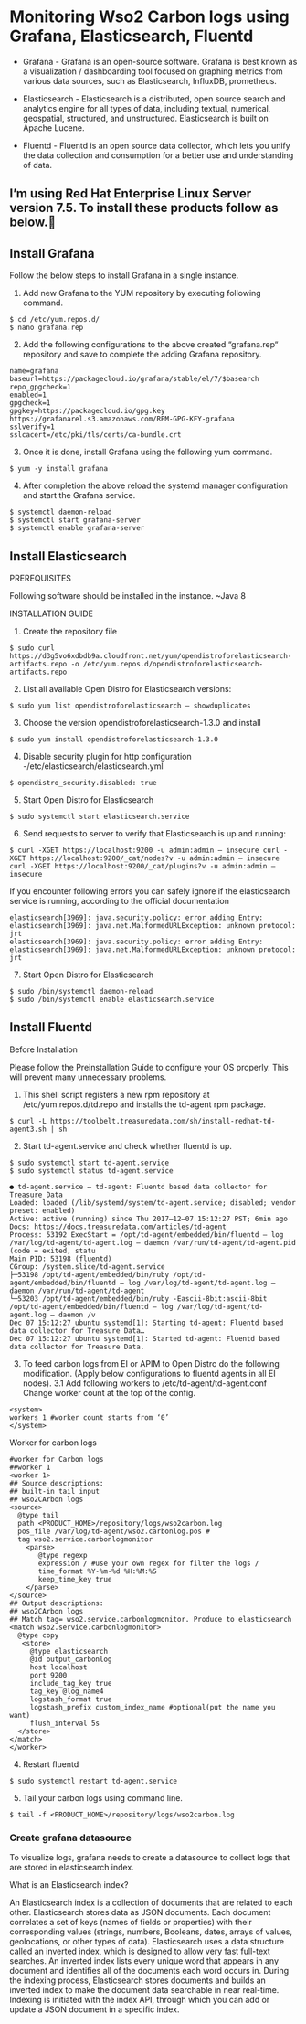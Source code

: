 # Monitoring Wso2 Carbon logs using Grafana, Elasticsearch, Fluentd

 
* Grafana - Grafana is an open-source software. Grafana is best known as a visualization / dashboarding tool focused on graphing metrics from various data sources, such as Elasticsearch, InfluxDB, prometheus.
 
* Elasticsearch - Elasticsearch is a distributed, open source search and analytics engine for all types of data, including textual, numerical, geospatial, structured, and unstructured. Elasticsearch is built on Apache Lucene.

* Fluentd - Fluentd is an open source data collector, which lets you unify the data collection and consumption for a better use and understanding of data.
 
 ## I’m using Red Hat Enterprise Linux Server version 7.5. To install these products follow as below.:rocket:
 
## Install Grafana

Follow the below steps to install Grafana in a single instance.
1. Add new Grafana to the YUM repository by executing following command.
```
$ cd /etc/yum.repos.d/
$ nano grafana.rep
```
2. Add the following configurations to the above created “grafana.rep“ repository and save to complete the adding Grafana repository.
```[grafana]
name=grafana
baseurl=https://packagecloud.io/grafana/stable/el/7/$basearch
repo_gpgcheck=1
enabled=1
gpgcheck=1
gpgkey=https://packagecloud.io/gpg.key https://grafanarel.s3.amazonaws.com/RPM-GPG-KEY-grafana
sslverify=1
sslcacert=/etc/pki/tls/certs/ca-bundle.crt
```
3. Once it is done, install Grafana using the following yum command.
```
$ yum -y install grafana
```
4. After completion the above reload the systemd manager configuration and start the Grafana service.
```
$ systemctl daemon-reload
$ systemctl start grafana-server
$ systemctl enable grafana-server
```
## Install Elasticsearch

PREREQUISITES

Following software should be installed in the instance.
~Java 8

INSTALLATION GUIDE
1. Create the repository file
```
$ sudo curl https://d3g5vo6xdbdb9a.cloudfront.net/yum/opendistroforelasticsearch-artifacts.repo -o /etc/yum.repos.d/opendistroforelasticsearch-artifacts.repo
```
2. List all available Open Distro for Elasticsearch versions:
```
$ sudo yum list opendistroforelasticsearch — showduplicates
```
3. Choose the version opendistroforelasticsearch-1.3.0 and install
```
$ sudo yum install opendistroforelasticsearch-1.3.0
```
4. Disable security plugin for http configuration -/etc/elasticsearch/elasticsearch.yml
```
$ opendistro_security.disabled: true
```
5. Start Open Distro for Elasticsearch
```
$ sudo systemctl start elasticsearch.service
```
6. Send requests to server to verify that Elasticsearch is up and running:
```
$ curl -XGET https://localhost:9200 -u admin:admin — insecure curl -XGET https://localhost:9200/_cat/nodes?v -u admin:admin — insecure curl -XGET https://localhost:9200/_cat/plugins?v -u admin:admin — insecure
```
If you encounter following errors you can safely ignore if the elasticsearch service is running, according to the official documentation
```
elasticsearch[3969]: java.security.policy: error adding Entry:
elasticsearch[3969]: java.net.MalformedURLException: unknown protocol: jrt
elasticsearch[3969]: java.security.policy: error adding Entry:
elasticsearch[3969]: java.net.MalformedURLException: unknown protocol: jrt
```
7. Start Open Distro for Elasticsearch
```
$ sudo /bin/systemctl daemon-reload
$ sudo /bin/systemctl enable elasticsearch.service
```

## Install Fluentd

Before Installation

Please follow the Preinstallation Guide to configure your OS properly. This will prevent many unnecessary problems.
1. This shell script registers a new rpm repository at /etc/yum.repos.d/td.repo and installs the td-agent rpm package.
```
$ curl -L https://toolbelt.treasuredata.com/sh/install-redhat-td-agent3.sh | sh
```
2. Start td-agent.service and check whether fluentd is up.
```
$ sudo systemctl start td-agent.service
$ sudo systemctl status td-agent.service

● td-agent.service — td-agent: Fluentd based data collector for Treasure Data
Loaded: loaded (/lib/systemd/system/td-agent.service; disabled; vendor preset: enabled)
Active: active (running) since Thu 2017–12–07 15:12:27 PST; 6min ago
Docs: https://docs.treasuredata.com/articles/td-agent
Process: 53192 ExecStart = /opt/td-agent/embedded/bin/fluentd — log /var/log/td-agent/td-agent.log — daemon /var/run/td-agent/td-agent.pid (code = exited, statu
Main PID: 53198 (fluentd)
CGroup: /system.slice/td-agent.service
├─53198 /opt/td-agent/embedded/bin/ruby /opt/td-agent/embedded/bin/fluentd — log /var/log/td-agent/td-agent.log — daemon /var/run/td-agent/td-agent
└─53203 /opt/td-agent/embedded/bin/ruby -Eascii-8bit:ascii-8bit /opt/td-agent/embedded/bin/fluentd — log /var/log/td-agent/td-agent.log — daemon /v
Dec 07 15:12:27 ubuntu systemd[1]: Starting td-agent: Fluentd based data collector for Treasure Data…
Dec 07 15:12:27 ubuntu systemd[1]: Started td-agent: Fluentd based data collector for Treasure Data.
```
3. To feed carbon logs from EI or APIM to Open Distro do the following modification. (Apply below configurations to fluentd agents in all EI nodes).
3.1 Add following workers to /etc/td-agent/td-agent.conf
Change worker count at the top of the config.
```
<system>
workers 1 #worker count starts from ‘0’
</system>
```
Worker for carbon logs
```
#worker for Carbon logs
##worker 1
<worker 1>
## Source descriptions:
## built-in tail input
## wso2CArbon logs
<source>
  @type tail
  path <PRODUCT_HOME>/repository/logs/wso2carbon.log
  pos_file /var/log/td-agent/wso2.carbonlog.pos #
  tag wso2.service.carbonlogmonitor
    <parse>
       @type regexp
       expression / #use your own regex for filter the logs /
       time_format %Y-%m-%d %H:%M:%S
       keep_time_key true
    </parse>
</source>
## Output descriptions:
## wso2CArbon logs
## Match tag= wso2.service.carbonlogmonitor. Produce to elasticsearch
<match wso2.service.carbonlogmonitor>
  @type copy
   <store>
     @type elasticsearch
     @id output_carbonlog
     host localhost
     port 9200
     include_tag_key true
     tag_key @log_name4
     logstash_format true
     logstash_prefix custom_index_name #optional(put the name you want)
     flush_interval 5s
  </store>
</match>
</worker>
```
4. Restart fluentd
```
$ sudo systemctl restart td-agent.service
```
5. Tail your carbon logs using command line.
```
$ tail -f <PRODUCT_HOME>/repository/logs/wso2carbon.log
```


### Create grafana datasource

To visualize logs, grafana needs to create a datasource to collect logs that are stored in elasticsearch index.

What is an Elasticsearch index?

An Elasticsearch index is a collection of documents that are related to each other. Elasticsearch stores data as JSON documents. Each document correlates a set of keys (names of fields or properties) with their corresponding values (strings, numbers, Booleans, dates, arrays of values, geolocations, or other types of data).
Elasticsearch uses a data structure called an inverted index, which is designed to allow very fast full-text searches. An inverted index lists every unique word that appears in any document and identifies all of the documents each word occurs in.
During the indexing process, Elasticsearch stores documents and builds an inverted index to make the document data searchable in near real-time. Indexing is initiated with the index API, through which you can add or update a JSON document in a specific index.
